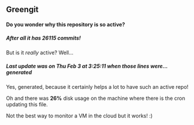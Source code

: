 ## Greengit

#### Do you wonder why this repository is so active?

##### After all it has 26115 commits!

But is it *really* active? Well...

##### Last update was on Thu Feb 3 at 3:25:11 when those lines were... generated

Yes, generated, because it certainly helps a lot to have such an active repo!

Oh and there was **26%** disk usage on the machine
where there is the cron updating this file.

Not the best way to monitor a VM in the cloud but it works! :)
